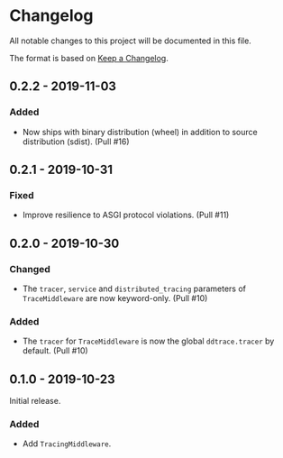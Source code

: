 # Changelog

All notable changes to this project will be documented in this file.

The format is based on [Keep a Changelog](https://keepachangelog.com/en/1.0.0/).

## 0.2.2 - 2019-11-03

### Added

- Now ships with binary distribution (wheel) in addition to source distribution (sdist). (Pull #16)

## 0.2.1 - 2019-10-31

### Fixed

- Improve resilience to ASGI protocol violations. (Pull #11)

## 0.2.0 - 2019-10-30

### Changed

- The `tracer`, `service` and `distributed_tracing` parameters of `TraceMiddleware` are now keyword-only. (Pull #10)

### Added

- The `tracer` for `TraceMiddleware` is now the global `ddtrace.tracer` by default. (Pull #10)

## 0.1.0 - 2019-10-23

Initial release.

### Added

- Add `TracingMiddleware`.
